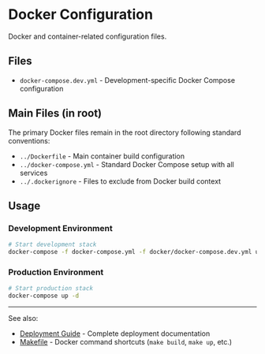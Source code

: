 # Docker Configuration

Docker and container-related configuration files.

## Files

- `docker-compose.dev.yml` - Development-specific Docker Compose configuration

## Main Files (in root)

The primary Docker files remain in the root directory following standard conventions:
- `../Dockerfile` - Main container build configuration
- `../docker-compose.yml` - Standard Docker Compose setup with all services
- `../.dockerignore` - Files to exclude from Docker build context

## Usage

### Development Environment
```bash
# Start development stack
docker-compose -f docker-compose.yml -f docker/docker-compose.dev.yml up -d
```

### Production Environment
```bash
# Start production stack
docker-compose up -d
```

---

See also:
- [Deployment Guide](../docs/deployment/) - Complete deployment documentation
- [Makefile](../Makefile) - Docker command shortcuts (`make build`, `make up`, etc.)
